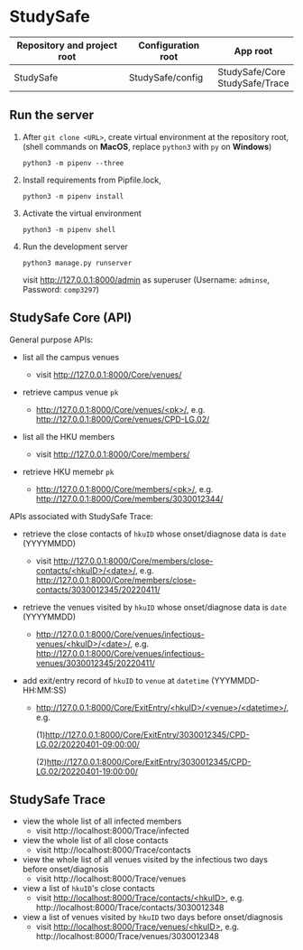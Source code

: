 # StudySafe

| Repository and project root | Configuration root | App root                          |
| --------------------------- | ------------------ | --------------------------------- |
| StudySafe                   | StudySafe/config   | StudySafe/Core<br>StudySafe/Trace |

## Run the server

1. After `git clone <URL>`, create virtual environment at the repository root, <br>(shell commands on **MacOS**, replace `python3` with `py` on **Windows**)

   ```shell
   python3 -m pipenv --three
   ```

2. Install requirements from Pipfile.lock,

   ```shell
   python3 -m pipenv install
   ```

3. Activate the virtual environment

   ``` shell
   python3 -m pipenv shell
   ```

4. Run the development server

   ```shell
   python3 manage.py runserver
   ```

   visit http://127.0.0.1:8000/admin as superuser (Username: `adminse`, Password: `comp3297`)

## StudySafe Core (API)

General purpose APIs:

 - list all the campus venues
   - visit http://127.0.0.1:8000/Core/venues/

 - retrieve campus venue `pk`
   - [http://127.0.0.1:8000/Core/venues/<pk\>/](), e.g. http://127.0.0.1:8000/Core/venues/CPD-LG.02/

 - list all the HKU members
   - visit http://127.0.0.1:8000/Core/members/

 - retrieve HKU memebr `pk`
   - [http://127.0.0.1:8000/Core/members/<pk\>/](), e.g. http://127.0.0.1:8000/Core/members/3030012344/


APIs associated with StudySafe Trace:

 - retrieve the close contacts of `hkuID` whose onset/diagnose data is `date` (YYYYMMDD)
   - visit [http://127.0.0.1:8000/Core/members/close-contacts/<hkuID\>/<date\>/](), e.g. http://127.0.0.1:8000/Core/members/close-contacts/3030012345/20220411/
   
 - retrieve the venues visited by `hkuID` whose onset/diagnose data is `date` (YYYYMMDD)
   - [http://127.0.0.1:8000/Core/venues/infectious-venues/<hkuID\>/<date\>/](), e.g. http://127.0.0.1:8000/Core/venues/infectious-venues/3030012345/20220411/
   
 - add exit/entry record of `hkuID` to `venue` at `datetime` (YYYMMDD-HH:MM:SS)
   - [http://127.0.0.1:8000/Core/ExitEntry/<hkuID\>/<venue\>/<datetime\>/](), e.g. 
   
     (1)http://127.0.0.1:8000/Core/ExitEntry/3030012345/CPD-LG.02/20220401-09:00:00/
   
     (2)http://127.0.0.1:8000/Core/ExitEntry/3030012345/CPD-LG.02/20220401-19:00:00/

## StudySafe Trace
 - view the whole list of all infected members
   - visit http://localhost:8000/Trace/infected
 - view the whole list of all close contacts
   - visit http://localhost:8000/Trace/contacts
 - view the whole list of all venues visited by the infectious two days before onset/diagnosis
   - visit http://localhost:8000/Trace/venues
 - view a list of `hkuID`'s close contacts
   - visit [http://localhost:8000/Trace/contacts/<hkuID\>](), e.g. http://localhost:8000/Trace/contacts/3030012348
 - view a list of venues visited by `hkuID` two days before onset/diagnosis
   - visit [http://localhost:8000/Trace/venues/<hkuID\>](), e.g. http://localhost:8000/Trace/venues/3030012348
